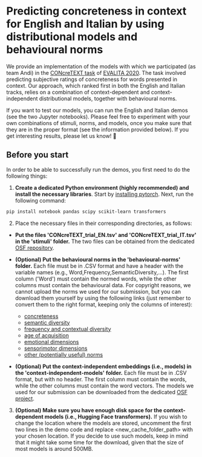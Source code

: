 # Predicting concreteness in context for English and Italian by using distributional models and behavioural norms

We provide an implementation of the models with which we participated (as team Andi) in the [CONcreTEXT task](https://lablita.github.io/CONcreTEXT/) of [EVALITA 2020](http://www.evalita.it/2020/). The task involved predicting subjective ratings of concreteness for words presented in context. Our approach, which ranked first in both the English and Italian tracks, relies on a combination of context-dependent and context-independent distributional models, together with behavioural norms.

If you want to test our models, you can run the English and Italian demos (see the two Jupyter notebooks). Please feel free to experiment with your own combinations of stimuli, norms, and models, once you make sure that they are in the proper format (see the information provided below). If you get interesting results, please let us know! 🙂  

## Before you start
  
In order to be able to successfully run the demos, you first need to do the following things:

1) **Create a dedicated Python environment (highly recommended) and install the necessary libraries**. Start by [installing pytorch](https://pytorch.org/get-started/locally/). Next, run the following command:

```bash
pip install notebook pandas scipy scikit-learn transformers
```

2) Place the necessary files in their corresponding directories, as follows:

* **Put the files 'CONcreTEXT_trial_EN.tsv' and 'CONcreTEXT_trial_IT.tsv' in the 'stimuli' folder.** 
The two files can be obtained from the dedicated [OSF repository](https://osf.io/j4dz3/).

* **(Optional) Put the behavioural norms in the 'behavioural-norms' folder.** Each file must be in .CSV format and have a header with the variable names (e.g., Word,Frequency,SemanticDiversity,...). The first column ('Word') must contain the normed words, while the other columns must contain the behavioural data. For copyright reasons, we cannot upload the norms we used for our submission, but you can download them yourself by using the following links (just remember to convert them to the right format, keeping only the columns of interest):
    * [concreteness](http://crr.ugent.be/papers/Concreteness_ratings_Brysbaert_et_al_BRM.txt)
    * [semantic diversity](https://static-content.springer.com/esm/art%3A10.3758%2Fs13428-012-0278-x/MediaObjects/13428_2012_278_MOESM1_ESM.xlsx)  
    * [frequency and contextual diversity](http://crr.ugent.be/papers/SUBTLEX-UK.xlsx)      
    * [age of acquisition](http://crr.ugent.be/papers/AoA_ratings_Kuperman_et_al_BRM.zip)
    * [emotional dimensions](https://saifmohammad.com/WebDocs/VAD/NRC-VAD-Lexicon-Aug2018Release.zip)
    * [sensorimotor dimensions](https://osf.io/48wsc/download)
    * [other (potentially useful) norms](http://crr.ugent.be/programs-data/megastudy-data-available) 
* **(Optional) Put the context-independent embeddings (i.e., models) in the 'context-independent-models' folder.** Each file must be in .CSV format, but with no header. The first column must contain the words, while the other columns must contain the word vectors. The models we used for our submission can be downloaded from the dedicated [OSF project](https://osf.io/px2gm/).

3) **(Optional) Make sure you have enough disk space for the context-dependent models (i.e., Hugging Face transformers).** If you wish to change the location where the models are stored, uncomment the first two lines in the demo code and replace \<new_cache_folder_path> with your chosen location. If you decide to use such models, keep in mind that it might take some time for the download, given that the size of most models is around 500MB.
